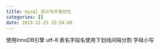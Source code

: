 ```yaml
---
title: mysql 设计与开发优化
categories: []
date: 2015-12-25 15:54:40
---
```


使用InnoDB引擎 utf-8
表名字段名使用下划线间隔分割 字母小写

